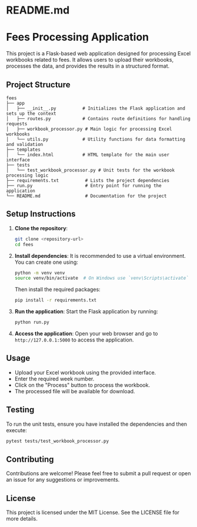# README.md

# Fees Processing Application

This project is a Flask-based web application designed for processing Excel workbooks related to fees. It allows users to upload their workbooks, processes the data, and provides the results in a structured format.

## Project Structure

```
fees
├── app
│   ├── __init__.py          # Initializes the Flask application and sets up the context
│   ├── routes.py            # Contains route definitions for handling requests
│   ├── workbook_processor.py # Main logic for processing Excel workbooks
│   └── utils.py             # Utility functions for data formatting and validation
├── templates
│   └── index.html           # HTML template for the main user interface
├── tests
│   └── test_workbook_processor.py # Unit tests for the workbook processing logic
├── requirements.txt          # Lists the project dependencies
├── run.py                    # Entry point for running the application
└── README.md                 # Documentation for the project
```

## Setup Instructions

1. **Clone the repository**:
   ```bash
   git clone <repository-url>
   cd fees
   ```

2. **Install dependencies**:
   It is recommended to use a virtual environment. You can create one using:
   ```bash
   python -m venv venv
   source venv/bin/activate  # On Windows use `venv\Scripts\activate`
   ```
   Then install the required packages:
   ```bash
   pip install -r requirements.txt
   ```

3. **Run the application**:
   Start the Flask application by running:
   ```bash
   python run.py
   ```

4. **Access the application**:
   Open your web browser and go to `http://127.0.0.1:5000` to access the application.

## Usage

- Upload your Excel workbook using the provided interface.
- Enter the required week number.
- Click on the "Process" button to process the workbook.
- The processed file will be available for download.

## Testing

To run the unit tests, ensure you have installed the dependencies and then execute:
```bash
pytest tests/test_workbook_processor.py
```

## Contributing

Contributions are welcome! Please feel free to submit a pull request or open an issue for any suggestions or improvements.

## License

This project is licensed under the MIT License. See the LICENSE file for more details.